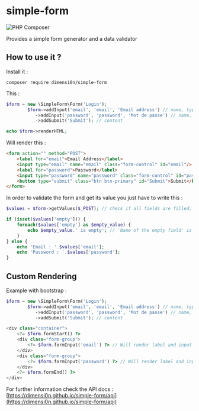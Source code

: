 # simple-form

![PHP Composer](https://github.com/dimensi0n/simple-form/workflows/PHP%20Composer/badge.svg)

Provides a simple form generator and a data validator

## How to use it ?

Install it :

```
composer require dimensi0n/simple-form
```

This :

```php
$form = new \SimpleForm\Form('Login');
        $form->addInput('email', 'email', 'Email address') // name, type, label
		   ->addInput('password', 'password', 'Mot de passe') // name, type, label
           ->addSubmit('Submit'); // content

echo $form->renderHTML;
```

Will render this :

```html
<form action="" method="POST">
    <label for="email">Email Address</label>
    <input type="email" name="email" class="form-control" id="email"/>
    <label for="password">Password</label>
    <input type="password" name="password" class="form-control" id="password"/>
    <button type="submit" class="btn btn-primary" id="Submit">Submit</button>
</form>
```

In order to validate the form and get its value you just have to write this :

```php
$values = $form->getValues($_POST); // check if all fields are filled, also applies trim(), stripslashes() and htmlspecialchars()

if (isset($values['empty'])) {
    foreach($values['empty'] as $empty_value) {
        echo $empty_value.' is empty'; // 'Name of the empty field' is empty
    }
} else {
    echo 'Email : '.$values['email'];
    echo 'Password : '.$values['password'];
}
```

## Custom Rendering

Example with bootstrap :

```php
$form = new \SimpleForm\Form('Login');
        $form->addInput('email', 'email', 'Email address') // name, type, label
		   ->addInput('password', 'password', 'Mot de passe') // name, type, label
           ->addSubmit('Submit'); // content

<div class="container">
    <?= $form.formStart() ?>
    <div class="form-group">
        <?= $form.formInput('email') ?> // Will render label and input
    </div>
    <div class="form-group">
        <?= $form.formInput('password') ?> // Will render label and input
    </div>
    <?= $form.formEnd() ?>
</div>
```


For further information check the API docs : [https://dimensi0n.github.io/simple-form/api](https://dimensi0n.github.io/simple-form/api)
